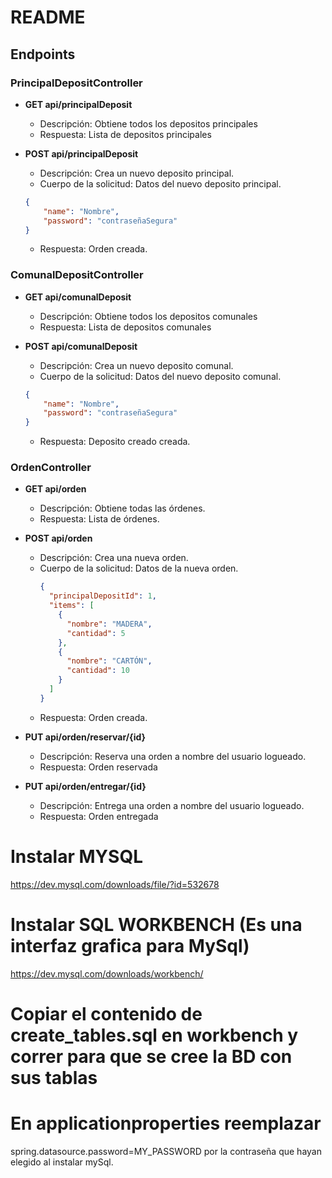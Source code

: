 # README

## Endpoints


### PrincipalDepositController

- **GET api/principalDeposit**
   - Descripción: Obtiene todos los depositos principales
   - Respuesta: Lista de depositos principales

- **POST api/principalDeposit**
     - Descripción: Crea un nuevo deposito principal.
     - Cuerpo de la solicitud: Datos del nuevo deposito principal.
    ```json
    {
        "name": "Nombre",
        "password": "contraseñaSegura"
    }
    ```
    - Respuesta: Orden creada.

### ComunalDepositController

- **GET api/comunalDeposit**
    - Descripción: Obtiene todos los depositos comunales
    - Respuesta: Lista de depositos comunales

- **POST api/comunalDeposit**
    - Descripción: Crea un nuevo deposito comunal.
     - Cuerpo de la solicitud: Datos del nuevo deposito comunal.
    ```json
    {
        "name": "Nombre",
        "password": "contraseñaSegura"
    }
    ```
    - Respuesta: Deposito creado creada.


### OrdenController

- **GET api/orden**
    - Descripción: Obtiene todas las órdenes.
    - Respuesta: Lista de órdenes.

- **POST api/orden**
    - Descripción: Crea una nueva orden.
     - Cuerpo de la solicitud: Datos de la nueva orden.
        ```json
        {
          "principalDepositId": 1,
          "items": [
            {
              "nombre": "MADERA",
              "cantidad": 5
            },
            {
              "nombre": "CARTÓN",
              "cantidad": 10
            }
          ]
        }
        ```
    - Respuesta: Orden creada.

- **PUT api/orden/reservar/{id}**
    - Descripción: Reserva una orden a nombre del usuario logueado.
    - Respuesta: Orden reservada

- **PUT api/orden/entregar/{id}**
    - Descripción: Entrega una orden a nombre del usuario logueado.
    - Respuesta: Orden entregada



# Instalar MYSQL
https://dev.mysql.com/downloads/file/?id=532678

# Instalar SQL WORKBENCH (Es una interfaz grafica para MySql)
https://dev.mysql.com/downloads/workbench/

# Copiar el contenido de create_tables.sql en workbench y correr para que se cree la BD con sus tablas

# En applicationproperties reemplazar
spring.datasource.password=MY_PASSWORD por la contraseña que hayan elegido al instalar mySql.